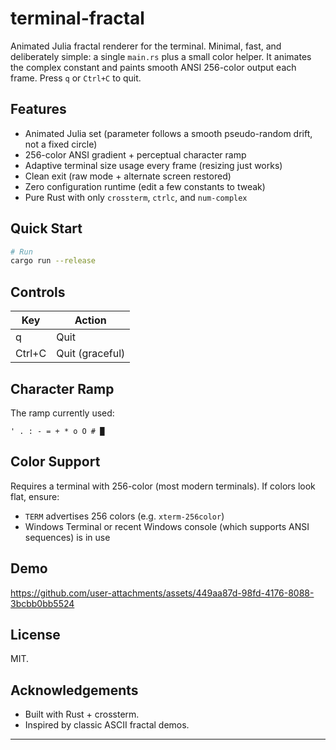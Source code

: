 # terminal-fractal

Animated Julia fractal renderer for the terminal. Minimal, fast, and deliberately simple: a single `main.rs` plus a small color helper. It animates the complex constant and paints smooth ANSI 256-color output each frame. Press `q` or `Ctrl+C` to quit.

## Features

- Animated Julia set (parameter follows a smooth pseudo-random drift, not a fixed circle)
- 256-color ANSI gradient + perceptual character ramp
- Adaptive terminal size usage every frame (resizing just works)
- Clean exit (raw mode + alternate screen restored)
- Zero configuration runtime (edit a few constants to tweak)
- Pure Rust with only `crossterm`, `ctrlc`, and `num-complex`

## Quick Start

```bash
# Run
cargo run --release
```

## Controls

| Key    | Action          |
|--------|-----------------|
| q      | Quit            |
| Ctrl+C | Quit (graceful) |

## Character Ramp

The ramp currently used:

```text
' . : - = + * o O # █
```

## Color Support

Requires a terminal with 256-color (most modern terminals). If colors look flat, ensure:

- `TERM` advertises 256 colors (e.g. `xterm-256color`)
- Windows Terminal or recent Windows console (which supports ANSI sequences) is in use

## Demo

https://github.com/user-attachments/assets/449aa87d-98fd-4176-8088-3bcbb0bb5524

## License

MIT.

## Acknowledgements

- Built with Rust + crossterm.
- Inspired by classic ASCII fractal demos.

---
